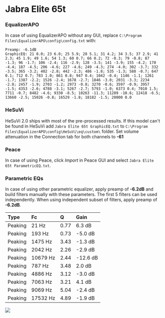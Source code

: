 # Jabra Elite 65t

### EqualizerAPO
In case of using EqualizerAPO without any GUI, replace `C:\Program Files\EqualizerAPO\config\config.txt`
with:
```
Preamp: -6.1dB
GraphicEQ: 21 0.0; 23 6.0; 25 5.9; 28 5.1; 31 4.2; 34 3.5; 37 2.9; 41 2.3; 45 1.9; 49 1.6; 54 1.3; 60 0.7; 66 0.2; 72 -0.3; 79 -0.8; 87 -1.3; 96 -1.7; 106 -2.4; 116 -2.9; 128 -3.5; 141 -3.9; 155 -4.2; 170 -4.4; 187 -4.5; 206 -4.6; 227 -4.6; 249 -4.3; 274 -4.0; 302 -3.7; 332 -3.5; 365 -3.2; 402 -2.8; 442 -2.3; 486 -1.8; 535 -1.3; 588 -0.7; 647 0.1; 712 0.7; 783 1.0; 861 0.8; 947 0.4; 1042 -0.4; 1146 -1.1; 1261 -1.7; 1387 -2.2; 1526 -2.4; 1678 -2.7; 1846 -3.0; 2031 -3.3; 2234 -2.8; 2457 -1.9; 2703 -1.2; 2973 -0.8; 3270 -0.6; 3597 -0.9; 3957 -1.5; 4353 -2.6; 4788 -3.1; 5267 -2.7; 5793 -1.0; 6373 0.4; 7010 1.5; 7711 -0.7; 8482 -4.6; 9330 -8.5; 10263 -11.3; 11289 -10.6; 12418 -6.5; 13660 -2.5; 15026 -0.8; 16529 -1.8; 18182 -1.5; 20000 0.0
```

### HeSuVi
HeSuVi 2.0 ships with most of the pre-processed results. If this model can't be found in HeSuVi add
`Jabra Elite 65t GraphicEQ.txt` to `C:\Program Files\EqualizerAPO\config\HeSuVi\eq\custom\` folder.
Set volume attenuation in the Connection tab for both channels to **-61**

### Peace
In case of using Peace, click *Import* in Peace GUI and select `Jabra Elite 65t ParametricEQ.txt`.

### Parametric EQs
In case of using other parametric equalizer, apply preamp of **-6.2dB** and build filters manually
with these parameters. The first 5 filters can be used independently.
When using independent subset of filters, apply preamp of **-6.2dB**.

| Type    | Fc       |    Q | Gain     |
|:--------|:---------|:-----|:---------|
| Peaking | 21 Hz    | 0.77 | 6.3 dB   |
| Peaking | 193 Hz   | 0.73 | -5.0 dB  |
| Peaking | 1475 Hz  | 3.43 | -1.3 dB  |
| Peaking | 2042 Hz  | 2.26 | -2.9 dB  |
| Peaking | 10679 Hz | 2.44 | -12.6 dB |
| Peaking | 787 Hz   | 3.48 | 2.0 dB   |
| Peaking | 4886 Hz  | 3.12 | -3.0 dB  |
| Peaking | 7063 Hz  | 3.21 | 4.1 dB   |
| Peaking | 9069 Hz  | 5.04 | -2.4 dB  |
| Peaking | 17532 Hz | 4.89 | -1.9 dB  |

![](https://raw.githubusercontent.com/jaakkopasanen/AutoEq/master/results/rtings/avg/Jabra%20Elite%2065t/Jabra%20Elite%2065t.png)